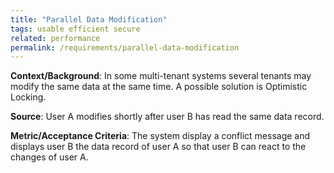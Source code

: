 ```yaml
---
title: "Parallel Data Modification"
tags: usable efficient secure
related: performance 
permalink: /requirements/parallel-data-modification
---
```


<div class="quality-requirement" markdown="1">

**Context/Background**: In some multi-tenant systems several tenants may modify the same data at the same time. A possible solution is Optimistic Locking.

**Source**: User A modifies shortly after user B has read the same data record.

**Metric/Acceptance Criteria**: The system display a conflict message and displays user B the data record of user A so that user B can react to the changes of user A.

</div><br>
